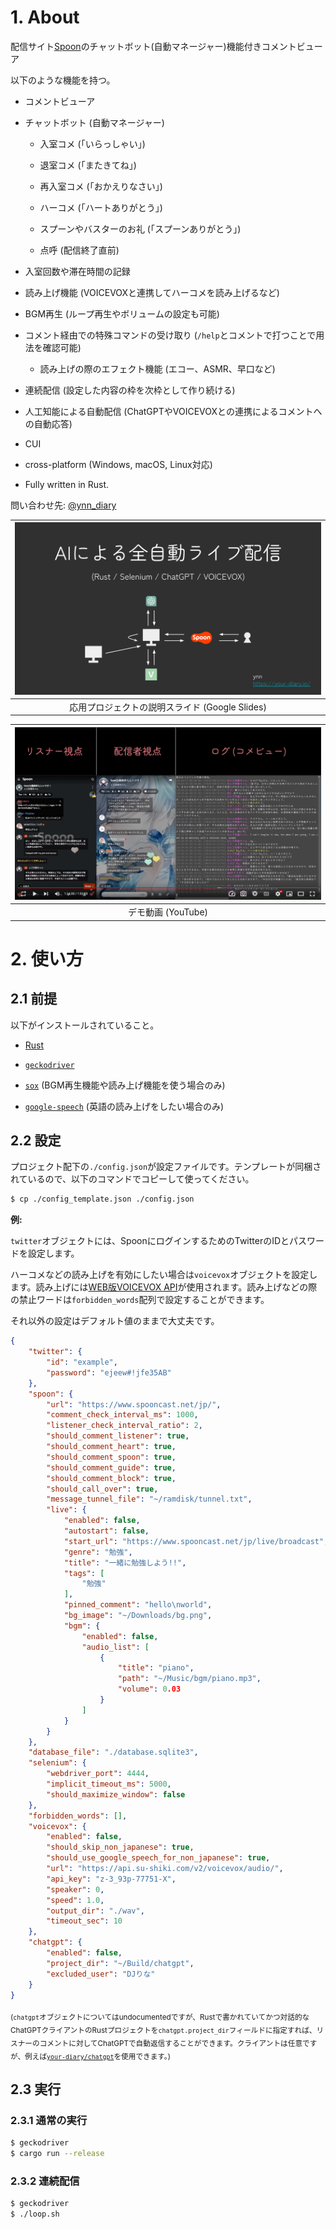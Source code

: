 # 1. About

配信サイト[Spoon](https://www.spooncast.net/jp/)のチャットボット(自動マネージャー)機能付きコメントビューア

以下のような機能を持つ。

- コメントビューア

- チャットボット (自動マネージャー)

    - 入室コメ (「いらっしゃい」)

    - 退室コメ (「またきてね」)

    - 再入室コメ (「おかえりなさい」)

    - ハーコメ (「ハートありがとう」)

    - スプーンやバスターのお礼 (「スプーンありがとう」)

    - 点呼 (配信終了直前)

- 入室回数や滞在時間の記録

- 読み上げ機能 (VOICEVOXと連携してハーコメを読み上げるなど)

- BGM再生 (ループ再生やボリュームの設定も可能)

- コメント経由での特殊コマンドの受け取り (`/help`とコメントで打つことで用法を確認可能)

    - 読み上げの際のエフェクト機能 (エコー、ASMR、早口など)

- 連続配信 (設定した内容の枠を次枠として作り続ける)

- 人工知能による自動配信 (ChatGPTやVOICEVOXとの連携によるコメントへの自動応答)

- CUI

- cross-platform (Windows, macOS, Linux対応)

- Fully written in Rust.

問い合わせ先: [@ynn_diary](https://twitter.com/ynn_diary)

| [![](./readme_assets/slide.png)](https://docs.google.com/presentation/d/e/2PACX-1vRCVsntZ1XfYmA4_FeDX5IDfL86V172E7v497kSc5AjzB7_S-o1cKMxHJtD4qsgIIoB8tqaR46qaLI-/pub?start=false&loop=false&delayms=3000) |
| :-: |
| 応用プロジェクトの説明スライド (Google Slides) |

| [![](./readme_assets/demo.png)](https://www.youtube.com/watch?v=licMCKRp2yY) |
| :-: |
| デモ動画 (YouTube) |

# 2. 使い方

## 2.1 前提

以下がインストールされていること。

- [Rust](https://www.rust-lang.org/)

- [`geckodriver`](https://github.com/mozilla/geckodriver)

- [`sox`](https://github.com/chirlu/sox) (BGM再生機能や読み上げ機能を使う場合のみ)

- [`google-speech`](https://pypi.org/project/google-speech/) (英語の読み上げをしたい場合のみ)

## 2.2 設定

プロジェクト配下の`./config.json`が設定ファイルです。テンプレートが同梱されているので、以下のコマンドでコピーして使ってください。

```bash
$ cp ./config_template.json ./config.json
```

**例:**

`twitter`オブジェクトには、SpoonにログインするためのTwitterのIDとパスワードを設定します。

ハーコメなどの読み上げを有効にしたい場合は`voicevox`オブジェクトを設定します。読み上げには[WEB版VOICEVOX API](https://voicevox.su-shiki.com/su-shikiapis/)が使用されます。読み上げなどの際の禁止ワードは`forbidden_words`配列で設定することができます。

それ以外の設定はデフォルト値のままで大丈夫です。

```json
{
    "twitter": {
        "id": "example",
        "password": "ejeew#!jfe35AB"
    },
    "spoon": {
        "url": "https://www.spooncast.net/jp/",
        "comment_check_interval_ms": 1000,
        "listener_check_interval_ratio": 2,
        "should_comment_listener": true,
        "should_comment_heart": true,
        "should_comment_spoon": true,
        "should_comment_guide": true,
        "should_comment_block": true,
        "should_call_over": true,
        "message_tunnel_file": "~/ramdisk/tunnel.txt",
        "live": {
            "enabled": false,
            "autostart": false,
            "start_url": "https://www.spooncast.net/jp/live/broadcast",
            "genre": "勉強",
            "title": "一緒に勉強しよう!!",
            "tags": [
                "勉強"
            ],
            "pinned_comment": "hello\nworld",
            "bg_image": "~/Downloads/bg.png",
            "bgm": {
                "enabled": false,
                "audio_list": [
                    {
                        "title": "piano",
                        "path": "~/Music/bgm/piano.mp3",
                        "volume": 0.03
                    }
                ]
            }
        }
    },
    "database_file": "./database.sqlite3",
    "selenium": {
        "webdriver_port": 4444,
        "implicit_timeout_ms": 5000,
        "should_maximize_window": false
    },
    "forbidden_words": [],
    "voicevox": {
        "enabled": false,
        "should_skip_non_japanese": true,
        "should_use_google_speech_for_non_japanese": true,
        "url": "https://api.su-shiki.com/v2/voicevox/audio/",
        "api_key": "z-3_93p-77751-X",
        "speaker": 0,
        "speed": 1.0,
        "output_dir": "./wav",
        "timeout_sec": 10
    },
    "chatgpt": {
        "enabled": false,
        "project_dir": "~/Build/chatgpt",
        "excluded_user": "DJりな"
    }
}
```

<sub>(`chatgpt`オブジェクトについてはundocumentedですが、Rustで書かれていてかつ対話的なChatGPTクライアントのRustプロジェクトを`chatgpt.project_dir`フィールドに指定すれば、リスナーのコメントに対してChatGPTで自動返信することができます。クライアントは任意ですが、例えば[`your-diary/chatgpt`](https://github.com/your-diary/chatgpt)を使用できます。)</sub>

## 2.3 実行

### 2.3.1 通常の実行

```bash
$ geckodriver
$ cargo run --release
```

### 2.3.2 連続配信

```bash
$ geckodriver
$ ./loop.sh
```

